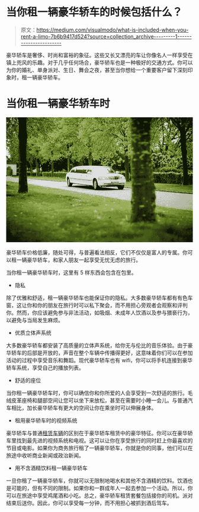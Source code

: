 # 当你租一辆豪华轿车的时候包括什么？

> 原文：<https://medium.com/visualmodo/what-is-included-when-you-rent-a-limo-7b6b9417d524?source=collection_archive---------1----------------------->

豪华轿车是奢侈、时尚和富裕的象征。这些又长又漂亮的车让你像名人一样享受在镇上兜风的乐趣。对于几乎任何场合，豪华轿车也是一种极好的交通方式。你可以为你的婚礼、单身派对、生日、舞会之夜，甚至当你想给一个重要客户留下深刻印象时，租一辆豪华轿车。

# 当你租一辆豪华轿车时

![](img/d0429d1182c9023f51bf16d15603d379.png)

豪华轿车价格低廉，随处可得，与普遍看法相反，它们不仅仅是富人的专属。你可以租一辆豪华轿车，和家人朋友一起享受无忧无虑的旅行。

当你租一辆豪华轿车时，这里有 5 样东西会包含在包里。

*   隐私

除了优雅和舒适，租一辆豪华轿车也能保证你的隐私。大多数豪华轿车都有有色车窗，这让你和你的朋友在旅行时可以私下聚会，而不用担心旁观者会观察和评判你。然而，你应该避免参与非法活动，如吸烟、未成年人饮酒以及参与猥亵行为，以避免与当局发生麻烦。

*   优质立体声系统

大多数豪华轿车都安装了高质量的立体声系统，给你无与伦比的音乐体验。由于豪华轿车的后部是开放的，声音在整个车辆中传播得更好，这意味着你们可以在参加活动的过程中享受音乐和舞蹈。现代豪华轿车也有 wifi，你可以将手机连接到豪华轿车系统，享受自己的播放列表。

*   舒适的座位

当你租一辆豪华轿车时，你可以确信你和你所爱的人会享受到一次舒适的旅行。毛绒皮革座椅和腿部空间让您可以坐下来放松，甚至在需要时小睡一会儿。与普通汽车相比，加长豪华轿车有更大的空间让你在乘坐时可以伸展身体。

*   租用豪华轿车时的视频系统

豪华轿车与普通[租赁车辆](https://visualmodo.com/what-are-some-good-tactics-to-negotiate-for-a-used-car/)的区别在于豪华轿车租赁中的豪华特征。你可以在豪华轿车里找到最先进的视频系统和电视。这可以让你在享受旅行的同时赶上你最喜欢的节目或电影。如果你为商务旅行租了一辆豪华轿车，你就是你的同事，他们可以在旅途中收听商业新闻或政治新闻。

*   用不含酒精饮料租一辆豪华轿车

一旦你租了一辆豪华轿车，你就可以无限制地喝水和其他不含酒精的饮料。饮酒也是可能的，但有不同的限制。如果你和一群成年人一起去参加一个活动。所以，你可以在旅途中享受鸡尾酒和小吃。总之，豪华轿车租赁套餐包括接你的司机。派对结束后送你。因此，你可以享受每一分钟，而不用担心被抓到酒后驾车。